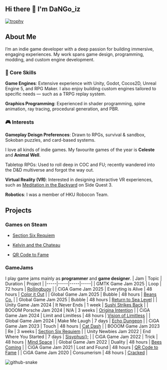 ## Hi there 👋 I'm DaNGo_iz

[![trophy](https://github-profile-trophy.vercel.app/?username=DaNGoiz&title=Commits,Repositories,MultipleLang&theme=onedark)](https://github.com/ryo-ma/github-profile-trophy)


## About Me
I’m an indie game developer with a deep passion for building immersive, engaging experiences. My work spans game design, programming, modding, and custom engine development.

### 🧩 Core Skills
**Game Engines**: Extensive experience with Unity, Godot, Cocos2D, Unreal Engine 5, and RPG Maker. I also enjoy building custom engines tailored to specific needs — such as a TRPG replay system.

**Graphics Programming**: Experienced in shader programming, spine animation, ray tracing, procedural generation, and PBR.

### 🎮 Interests
**Gameplay Deisgn Preferences**: Drawn to RPGs, survival & sandbox, Sokoban  puzzles, and card-based systems.

I love all kinds of indie games. My favourite games of the year is **Celeste** and **Animal Well**.

Tabletop RPGs: Used to roll deep in COC and FU; recently wandered into the D&D multiverse and forgot the way out.

**Virtual Reality (VR)**: Interested in designing interactive VR experiences, such as [Meditation in the Backyard](https://github.com/DaNGoiz/meditation-in-the-backyard) on Side Quest 3.

**Robotics**: I was a member of HKU Robocon Team.

<!--
### Personal Websites
- [Arts and Games Products](https://www.dangoiz.com)

- [Technology blog](https://dangoizdev.notion.site/9f97b2b226ad4d0280601c180e130837?v=129bb57af88842b4af7f68c719ff57cc)
-->

## Projects
### Games on Steam
- [Section Six Requiem](https://store.steampowered.com/app/2551590/Section_Six_Requiem/)

- [Kelvin and the Chateau](https://store.steampowered.com/app/1561910/__Kelvin_And_The_Chateau/)

- [QR Code to Fame](https://store.steampowered.com/app/1551030/_/)

### GameJams
I play game jams mainly as **programmer** and **game designer**.
| Jam | Topic | Duration | Project |
|-----|-----|-----|-----|
| GMTK Game Jam 2025 | Loop | 72 hours | [Rollingbuoy](https://gloridifice.itch.io/rollingbuoy) |
| CiGA Game Jam 2025 | Everyting is Alive | 48 hours | [Color it Out](https://github.com/DaNGoiz/CiGAGameJam2025) |
| Global Game Jam 2025 | Bubble | 48 hours | [Beans Co.](https://github.com/AkaCMD/GGJ2025) |
| Global Game Jam 2025 | Bubble | 48 hours | [Return to Sea Level](https://github.com/DaNGoiz/back-to-sea-level) |
| Unity Game Jam 2024 | It Never Ends | 1 week | [Sushi Strikes Back](https://github.com/aidendenden/UnityGamejam2024) |
| BOOOM Porsche Jam 2024 | N/A | 3 weeks | [Origina Intention](https://gitee.com/Li_jiang233/OriginaIntention/tree/master) |
| CiGA Game Jam 2024 | Limit and Limitless | 48 hours | [Vision of Limitless](https://github.com/DaNGoiz/vision-of-limitless) |
| Global Game Jam 2024 | Make Me Laugh | 7 days | [Echo Dungeon](https://github.com/DaNGoiz/echo-dungeon) |
| CiGA Game Jam 2023 | Touch | 48 hours | [Cat Dash](https://github.com/DaNGoiz/cat-dash) |
| BOOOM Game Jam 2023 | Re | 3 weeks | [Section Six Requiem](https://store.steampowered.com/app/2551590/Section_Six_Requiem/) |
| Unity Newbies Jam 2022 | End Where You Started | 7 days | [Sisyphus();](https://github.com/DaNGoiz/sisyphus) |
| CiGA Game Jam 2022 | Trick | 48 hours | [Mind Space](https://github.com/DaNGoiz/mind-space) |
| Global Game Jam 2022 | Duality | 48 hours | [Bees Coming](https://github.com/DaNGoiz/bees-coming) |
| CiGA Game Jam 2021 | Lost and Found | 48 hours | [QR Code to Fame](https://store.steampowered.com/app/1551030/_/) |
| CiGA Game Jam 2020 | Consumerism | 48 hours | [Cracked](https://www.youxibd.com/gamejam/cgjcyber2020/detail/452) |


<!--
<p align="center">
  <img width="800" height="220" src="https://streak-stats.demolab.com?user=DaNGoiz&theme=highcontrast&hide_border=true&border_radius=5&card_width=800">
</p> -->


<!-- <picture>
  <source media="(prefers-color-scheme: dark)" srcset="github-snake-dark.svg" />
  <source media="(prefers-color-scheme: light)" srcset="github-snake.svg" />
  <img alt="github-snake" src="github-snake.svg" />
</picture> -->

<picture align="center">
  <source media="(prefers-color-scheme: dark)" srcset="https://raw.githubusercontent.com/DaNGoiz/DaNGoiz/output/github-contribution-grid-snake-dark.svg" />
  <source media="(prefers-color-scheme: light)" srcset="https://github.com/DaNGoiz/DaNGoiz/blob/output/github-contribution-grid-snake.svg" />
  <img alt="github-snake" src="https://raw.githubusercontent.com/DaNGoiz/DaNGoiz/output/github-snake.svg" />
</picture>


